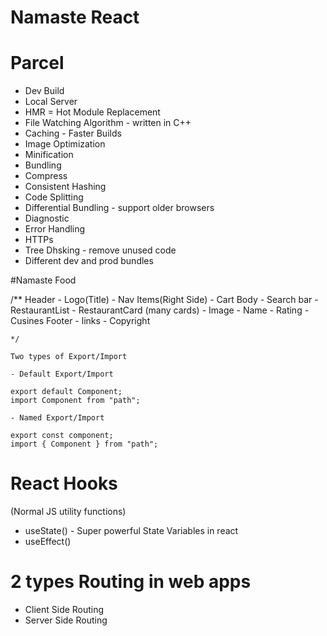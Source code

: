 # Namaste React

# Parcel

- Dev Build
- Local Server
- HMR = Hot Module Replacement
- File Watching Algorithm - written in C++
- Caching - Faster Builds
- Image Optimization
- Minification
- Bundling
- Compress
- Consistent Hashing
- Code Splitting
- Differential Bundling - support older browsers
- Diagnostic
- Error Handling
- HTTPs
- Tree Dhsking - remove unused code
- Different dev and prod bundles

#Namaste Food

/\*\*
Header - Logo(Title) - Nav Items(Right Side) - Cart
Body - Search bar - RestaurantList - RestaurantCard (many cards) - Image - Name - Rating - Cusines
Footer - links - Copyright

    */

    Two types of Export/Import

    - Default Export/Import

    export default Component;
    import Component from "path";

    - Named Export/Import

    export const component;
    import { Component } from "path";

# React Hooks

(Normal JS utility functions)

- useState() - Super powerful State Variables in react
- useEffect()

# 2 types Routing in web apps

- Client Side Routing
- Server Side Routing
